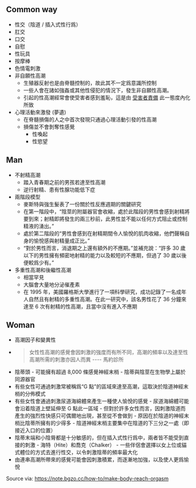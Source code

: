 
## Common way

- 性交（陰道 / 插入式性行爲）
- 肛交
- 口交
- 自慰
- 性玩具
- 按摩棒
- 色情電刺激
- 非自願性高潮
	- 生殖器反射也是由脊髓控制的，故此其不一定爲意識所控制
	- 一些人會在諸如強姦或其他性侵犯的情況下，發生非自願性高潮。
	- 引起的性高潮經常會使受害者感到羞恥，這是由 [受害者責備](https://zh.wikipedia.org/zh-cn/%E5%8F%97%E5%AE%B3%E8%80%85%E8%B2%AC%E5%82%99) 此一態度內化所致
- 心理活動來激發 (夢遺)
	- 在脊髓損傷的人之中首次發現只通過心理活動引發的性高潮
	- 損傷並不會剝奪性感覺
		- 性喚起
		- 性慾望

## Man

- 不射精高潮
	- 踏入青春期之前的男孩若達至性高潮
	- 逆行射精、患有性腺功能低下症
- 兩階段模型
	- 麥斯特與強生髮表了一份關於性反應週期的關鍵研究
	- 在第一階段中，“陰莖的附屬器官會收縮，處於此階段的男性會感到射精將要到來；射精即將發生的兩三秒前，此男性並不能以任何方式阻止或控制精液的湧出。”
	- 處於第二階段的“男性會感到在射精期間令人愉悅的肌肉收縮，他們聲稱自身的愉悅感與射精量成正比。”
	- “對於男性而言，消退期之上還有額外的不應期。”並補充說：“許多 30 歲以下的男性擁有頻密地射精的能力以及較短的不應期，但過了 30 歲以後便較爲少有。”
- 多重性高潮和後繼性高潮
	- 相當罕見
	- 大腦會大量地分泌催產素
	- 在 1995 年，美國羅格斯大學進行了一項科學研究，成功記錄了一名成年人自然且有射精的多重性高潮。在此一研究中，該名男性花了 36 分鐘來達至 6 次有射精的性高潮，且當中沒有進入不應期

## Woman

- 高潮因子和變異性
- > 女性性高潮的感覺會因刺激的強度而有所不同，高潮的頻率以及達至性高潮所需的刺激亦因人而異 ---- 馬約診所
- 陰蒂頭
	  - 可能擁有超過 8,000 條感覺神經末梢
	  - 陰蒂與陰莖在生物學上屬於同源器官
- 有些女性可通過刺激常被稱爲“G 點”的區域來達至高潮，這取決於陰道神經末梢的分佈模式
- 有些女性會通過刺激尿道海綿體來產生一種使人愉悅的感覺
	  - 尿道海綿體可能會沿着陰道上壁延伸至 G 點此一區域
	  - 但對於許多女性而言，因刺激陰道而產生的強烈性快感只可偶爾地出現，甚至從不會做到
		- 原因在於陰道的神經末梢比陰蒂所擁有的少得多
		- 陰道神經末梢主要集中在陰道的下三分之一處（即接近入口的位置）
- 陰蒂末端和小陰脣都是十分敏感的，但在插入式性行爲中，兩者皆不能受到直接的刺激
	  - 海特（Hite）和喬克（Chalker）
	  - 一些伴侶會選擇以女上位或貓式體位的方式去進行性交，以令刺激陰蒂的頻率最大化
- 由連串高潮所帶來的感覺可能會因刺激積累，而逐漸地加強，以及使人更爲愉悅

Source via: https://note.bgzo.cc/how-to/make-body-reach-orgasm